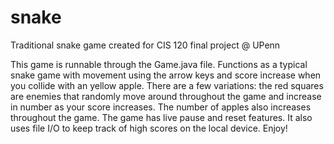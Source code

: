 # snake
Traditional snake game created for CIS 120 final project @ UPenn

This game is runnable through the Game.java file. Functions as a typical snake game with movement using the arrow keys 
and score increase when you collide with an yellow apple. There are a few variations: the red squares are enemies that 
randomly move around throughout the game and increase in number as your score increases. The number of apples also increases
throughout the game. The game has live pause and reset features. It also uses file I/O to keep track of high scores on the 
local device. Enjoy!

